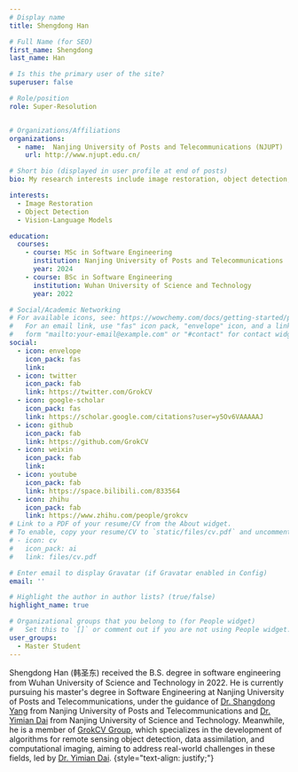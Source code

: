 ```yaml
---
# Display name
title: Shengdong Han

# Full Name (for SEO)
first_name: Shengdong
last_name: Han

# Is this the primary user of the site?
superuser: false

# Role/position
role: Super-Resolution


# Organizations/Affiliations
organizations:
  - name:  Nanjing University of Posts and Telecommunications (NJUPT)
    url: http://www.njupt.edu.cn/

# Short bio (displayed in user profile at end of posts)
bio: My research interests include image restoration, object detection, and vision-language models.

interests:
  - Image Restoration
  - Object Detection
  - Vision-Language Models

education:
  courses:
    - course: MSc in Software Engineering
      institution: Nanjing University of Posts and Telecommunications
      year: 2024
    - course: BSc in Software Engineering
      institution: Wuhan University of Science and Technology
      year: 2022

# Social/Academic Networking
# For available icons, see: https://wowchemy.com/docs/getting-started/page-builder/#icons
#   For an email link, use "fas" icon pack, "envelope" icon, and a link in the
#   form "mailto:your-email@example.com" or "#contact" for contact widget.
social:
  - icon: envelope
    icon_pack: fas
    link: 
  - icon: twitter
    icon_pack: fab
    link: https://twitter.com/GrokCV
  - icon: google-scholar
    icon_pack: fas
    link: https://scholar.google.com/citations?user=y5Ov6VAAAAAJ
  - icon: github
    icon_pack: fab
    link: https://github.com/GrokCV
  - icon: weixin
    icon_pack: fab
    link: 
  - icon: youtube
    icon_pack: fab
    link: https://space.bilibili.com/833564
  - icon: zhihu
    icon_pack: fab
    link: https://www.zhihu.com/people/grokcv
# Link to a PDF of your resume/CV from the About widget.
# To enable, copy your resume/CV to `static/files/cv.pdf` and uncomment the lines below.
# - icon: cv
#   icon_pack: ai
#   link: files/cv.pdf

# Enter email to display Gravatar (if Gravatar enabled in Config)
email: ''

# Highlight the author in author lists? (true/false)
highlight_name: true

# Organizational groups that you belong to (for People widget)
#   Set this to `[]` or comment out if you are not using People widget.
user_groups:
  - Master Student
---
```


Shengdong Han (韩圣东) received the B.S. degree in software engineering from Wuhan University of Science and Technology in 2022. He is currently pursuing his master's degree in Software Engineering at Nanjing University of Posts and Telecommunications, under the guidance of [Dr. Shangdong Yang](https://scholar.google.com/citations?user=9YcR_ksAAAAJ&hl) from Nanjing University of Posts and Telecommunications and [Dr. Yimian Dai](https://scholar.google.com/citations?user=y5Ov6VAAAAAJ) from Nanjing University of Science and Technology. Meanwhile, he is a member of [GrokCV Group](https://grokcv.ai/), which specializes in the development of algorithms for remote sensing object detection, data assimilation, and computational imaging, aiming to address real-world challenges in these fields, led by [Dr. Yimian Dai](https://yimian.grokcv.ai/).
{style="text-align: justify;"}


